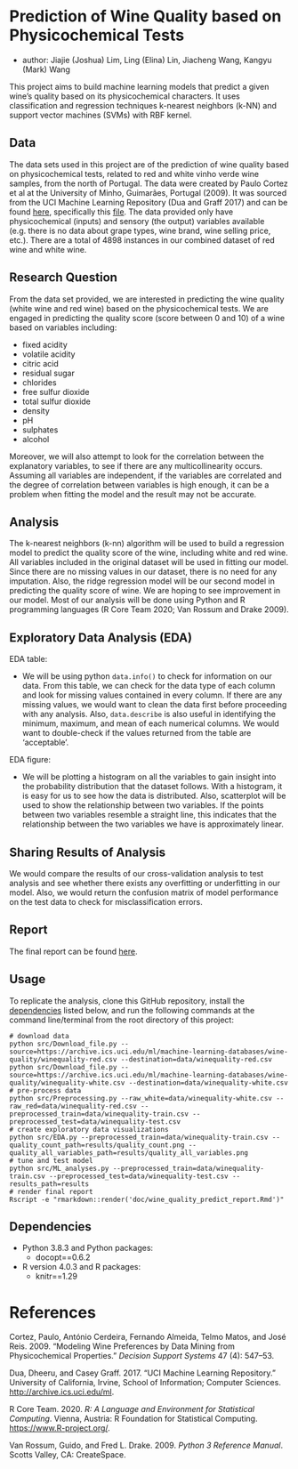 Prediction of Wine Quality based on Physicochemical Tests
=========================================================

-   author: Jiajie (Joshua) Lim, Ling (Elina) Lin, Jiacheng Wang, Kangyu
    (Mark) Wang

This project aims to build machine learning models that predict a given
wine’s quality based on its physicochemical characters. It uses
classification and regression techniques k-nearest neighbors (k-NN) and
support vector machines (SVMs) with RBF kernel.

Data
----

The data sets used in this project are of the prediction of wine quality
based on physicochemical tests, related to red and white vinho verde
wine samples, from the north of Portugal. The data were created by Paulo
Cortez et al at the University of Minho, Guimarães, Portugal (2009). It
was sourced from the UCI Machine Learning Repository (Dua and Graff
2017) and can be found
[here](https://archive.ics.uci.edu/ml/datasets/Wine+Quality),
specifically this
[file](https://archive.ics.uci.edu/ml/machine-learning-databases/wine-quality/).
The data provided only have physicochemical (inputs) and sensory (the
output) variables available (e.g. there is no data about grape types,
wine brand, wine selling price, etc.). There are a total of 4898
instances in our combined dataset of red wine and white wine.

Research Question
-----------------

From the data set provided, we are interested in predicting the wine
quality (white wine and red wine) based on the physicochemical tests. We
are engaged in predicting the quality score (score between 0 and 10) of
a wine based on variables including:

-   fixed acidity
-   volatile acidity
-   citric acid
-   residual sugar
-   chlorides
-   free sulfur dioxide
-   total sulfur dioxide
-   density
-   pH
-   sulphates
-   alcohol

Moreover, we will also attempt to look for the correlation between the
explanatory variables, to see if there are any multicollinearity occurs.
Assuming all variables are independent, if the variables are correlated
and the degree of correlation between variables is high enough, it can
be a problem when fitting the model and the result may not be accurate.

Analysis
--------

The k-nearest neighbors (k-nn) algorithm will be used to build a
regression model to predict the quality score of the wine, including
white and red wine. All variables included in the original dataset will
be used in fitting our model. Since there are no missing values in our
dataset, there is no need for any imputation. Also, the ridge regression model
will be our second model in predicting the quality score of wine. We are hoping to see improvement in our
model. Most of our analysis will be done
using Python and R programming languages (R Core Team 2020; Van Rossum
and Drake 2009).

Exploratory Data Analysis (EDA)
-------------------------------

EDA table:

-   We will be using python `data.info()` to check for information on
    our data. From this table, we can check for the data type of each
    column and look for missing values contained in every column. If
    there are any missing values, we would want to clean the data first
    before proceeding with any analysis. Also, `data.describe` is also
    useful in identifying the minimum, maximum, and mean of each
    numerical columns. We would want to double-check if the values
    returned from the table are ‘acceptable’.

EDA figure:

-   We will be plotting a histogram on all the variables to gain insight
    into the probability distribution that the dataset follows. With a
    histogram, it is easy for us to see how the data is distributed.
    Also, scatterplot will be used to show the relationship between two
    variables. If the points between two variables resemble a straight
    line, this indicates that the relationship between the two variables
    we have is approximately linear.

Sharing Results of Analysis
---------------------------

We would compare the results of our cross-validation analysis to test
analysis and see whether there exists any overfitting or underfitting in
our model. Also, we would return the confusion matrix of model
performance on the test data to check for misclassification errors.

Report
-----
The final report can be found [here](https://htmlpreview.github.io/?https://raw.githubusercontent.com/UBC-MDS/DSCI522_Team_23/main/doc/wine_quality_predict_report.html).

Usage
-----

To replicate the analysis, clone this GitHub repository, install the
[dependencies](#dependencies) listed below, and run the following
commands at the command line/terminal from the root directory of this
project:

    # download data
    python src/Download_file.py --source=https://archive.ics.uci.edu/ml/machine-learning-databases/wine-quality/winequality-red.csv --destination=data/winequality-red.csv
    python src/Download_file.py --source=https://archive.ics.uci.edu/ml/machine-learning-databases/wine-quality/winequality-white.csv --destination=data/winequality-white.csv
    # pre-process data 
    python src/Preprocessing.py --raw_white=data/winequality-white.csv --raw_red=data/winequality-red.csv --preprocessed_train=data/winequality-train.csv --preprocessed_test=data/winequality-test.csv
    # create exploratory data visualizations
    python src/EDA.py --preprocessed_train=data/winequality-train.csv --quality_count_path=results/quality_count.png --quality_all_variables_path=results/quality_all_variables.png
    # tune and test model
    python src/ML_analyses.py --preprocessed_train=data/winequality-train.csv --preprocessed_test=data/winequality-test.csv --results_path=results
    # render final report
    Rscript -e "rmarkdown::render('doc/wine_quality_predict_report.Rmd')"

Dependencies
------------

-   Python 3.8.3 and Python packages:
    -   docopt==0.6.2
-   R version 4.0.3 and R packages:
    -   knitr==1.29

References
==========

Cortez, Paulo, António Cerdeira, Fernando Almeida, Telmo Matos, and José
Reis. 2009. “Modeling Wine Preferences by Data Mining from
Physicochemical Properties.” *Decision Support Systems* 47 (4): 547–53.

Dua, Dheeru, and Casey Graff. 2017. “UCI Machine Learning Repository.”
University of California, Irvine, School of Information; Computer
Sciences. <http://archive.ics.uci.edu/ml>.

R Core Team. 2020. *R: A Language and Environment for Statistical
Computing*. Vienna, Austria: R Foundation for Statistical Computing.
<https://www.R-project.org/>.

Van Rossum, Guido, and Fred L. Drake. 2009. *Python 3 Reference Manual*.
Scotts Valley, CA: CreateSpace.
